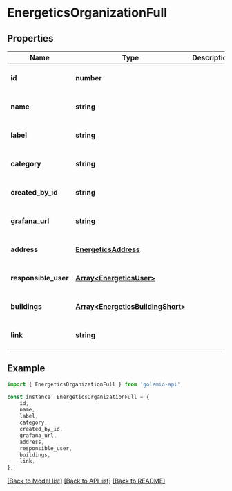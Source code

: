 # EnergeticsOrganizationFull


## Properties

Name | Type | Description | Notes
------------ | ------------- | ------------- | -------------
**id** | **number** |  | [optional] [default to undefined]
**name** | **string** |  | [optional] [default to undefined]
**label** | **string** |  | [optional] [default to undefined]
**category** | **string** |  | [optional] [default to undefined]
**created_by_id** | **string** |  | [optional] [default to undefined]
**grafana_url** | **string** |  | [optional] [default to undefined]
**address** | [**EnergeticsAddress**](EnergeticsAddress.md) |  | [optional] [default to undefined]
**responsible_user** | [**Array&lt;EnergeticsUser&gt;**](EnergeticsUser.md) |  | [optional] [default to undefined]
**buildings** | [**Array&lt;EnergeticsBuildingShort&gt;**](EnergeticsBuildingShort.md) |  | [optional] [default to undefined]
**link** | **string** |  | [optional] [default to undefined]

## Example

```typescript
import { EnergeticsOrganizationFull } from 'golemio-api';

const instance: EnergeticsOrganizationFull = {
    id,
    name,
    label,
    category,
    created_by_id,
    grafana_url,
    address,
    responsible_user,
    buildings,
    link,
};
```

[[Back to Model list]](../README.md#documentation-for-models) [[Back to API list]](../README.md#documentation-for-api-endpoints) [[Back to README]](../README.md)
